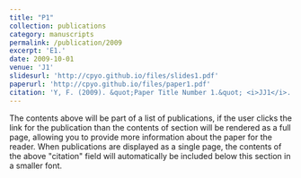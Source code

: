 ```yaml
---
title: "P1"
collection: publications
category: manuscripts
permalink: /publication/2009
excerpt: 'E1.'
date: 2009-10-01
venue: 'J1'
slidesurl: 'http://cpyo.github.io/files/slides1.pdf'
paperurl: 'http://cpyo.github.io/files/paper1.pdf'
citation: 'Y, F. (2009). &quot;Paper Title Number 1.&quot; <i>JJ1</i>. 1(1).'
---
```


The contents above will be part of a list of publications, if the user clicks the link for the publication than the contents of section will be rendered as a full page, allowing you to provide more information about the paper for the reader. When publications are displayed as a single page, the contents of the above "citation" field will automatically be included below this section in a smaller font.
